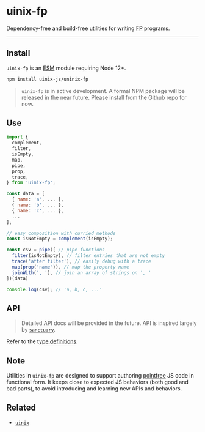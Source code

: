 # uinix-fp

Dependency-free and build-free utilities for writing [FP][] programs.

---

## Install

`uinix-fp` is an [ESM][] module requiring Node 12+.

```sh
npm install uinix-js/uninix-fp
```

> `uinix-fp` is in active development.  A formal NPM package will be released in the near future.  Please install from the Github repo for now.

## Use

```js
import {
  complement,
  filter,
  isEmpty,
  map,
  pipe,
  prop,
  trace,
} from 'uinix-fp';

const data = [
  { name: 'a', ... },
  { name: 'b', ... },
  { name: 'c', ... },
  ...
];

// easy composition with curried methods
const isNotEmpty = complement(isEmpty);

const csv = pipe([ // pipe functions
  filter(isNotEmpty), // filter entries that are not empty
  trace('after filter'), // easily debug with a trace
  map(prop('name')), // map the property name
  joinWith(', '), // join an array of strings on ', '
])(data)

console.log(csv); // 'a, b, c, ...'
```

## API

> Detailed API docs will be provided in the future. API is inspired largely by [`sanctuary`][sanctuary].

Refer to the [type definitions](./index.d.ts).

## Note

Utilities in `uinix-fp` are designed to support authoring [pointfree][] JS code in functional form. It keeps close to expected JS behaviors (both good and bad parts), to avoid introducing and learning new APIs and behaviors.

## Related

- [`uinix`][uinix]

<!-- defs -->
[esm]: https://nodejs.org/api/esm.html
[fp]: https://en.wikipedia.org/wiki/Functional_programming
[pointfree]: https://en.wikipedia.org/wiki/Tacit_programming
[sanctuary]: https://github.com/sanctuary-js/sanctuary
[uinix]: https://github.com/uinix-js
